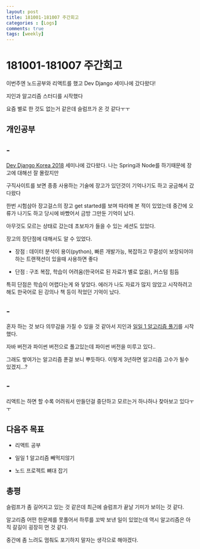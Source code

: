 ```yaml
---
layout: post
title: 181001-181007 주간회고
categories : [Logs]
comments: true
tags: [weekly]
---
```


# 181001-181007 주간회고

이번주엔 노드공부와 리액트를 했고 Dev Django 세미나에 갔다왔다!

지인과 알고리즘 스터디를 시작했다

요즘 별로 한 것도 없는거 같은데 슬럼프가 온 것 같다ㅜㅜ


## 개인공부

## -

[Dev Django Korea 2018](https://festa.io/events/86) 세미나에 갔다왔다. 나는 Spring과 Node를 하기때문에 장고에 대해선 잘 몰랐지만

구직사이트를 보면 종종 사용하는 기술에 장고가 있던것이 기억나기도 하고 궁금해서 갔다왔다

한번 시험삼아 장고걸스의 장고 get started를 보며 따라해 본 적이 있었는데 중간에 오류가 나기도 하고 당시에 바빴어서 금방 그만둔 기억이 났다.

아무것도 모르는 상태로 갔는데 초보자가 들을 수 있는 세션도 있었다.

장고의 장단점에 대해서도 알 수 있었다.

* 장점 : 데이터 분석이 용이(python), 빠른 개발가능, 복잡하고 무결성이 보장되어야하는 트랜잭션이 있을때 사용하면 좋다 

* 단점 : 구조 복잡, 학습이 어려움(한국어로 된 자료가 별로 없음), 커스텀 힘듬

특히 단점은 학습이 어렵다는게 와 닿았다. 에러가 나도 자료가 많지 않았고 시작하려고 해도 한국어로 된 강의나 책 등이 적었던 기억이 났다.


## -

혼자 하는 것 보다 의무감을 가질 수 있을 것 같아서 지인과 [일일 1 알고리즘 풀기](https://github.com/sehajyang/TIL/tree/master/Algorithm/baekjoonStudy/daily)를 시작했다.

자바 버전과 파이썬 버전으로 풀고있는데 파이썬 버전을 미루고 있다..

그래도 쌓여가는 알고리즘 푼걸 보니 뿌듯하다. 이렇게 3년하면 알고리즘 고수가 될수 있겠지...?


## -

리액트는 하면 할 수록 어려워서 만들던걸 중단하고 모르는거 하나하나 찾아보고 있다ㅜㅜ 


## 다음주 목표

* 리액트 공부

* 일일 1 알고리즘 빼먹지않기

* 노드 프로젝트 뼈대 잡기


## 총평

슬럼프가 좀 길어지고 있는 것 같은데 최근에 슬럼프가 끝날 기미가 보이는 것 같다.

알고리즘 어떤 한문제를 못풀어서 하루를 꼬박 보낸 일이 있었는데 역시 알고리즘은 아직 갈길이 굉장히 먼 것 같다.

중간에 좀 느려도 멈춰도 포기하지 말자는 생각으로 해야겠다.

